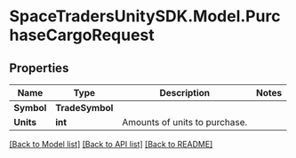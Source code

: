 # SpaceTradersUnitySDK.Model.PurchaseCargoRequest

## Properties

Name | Type | Description | Notes
------------ | ------------- | ------------- | -------------
**Symbol** | **TradeSymbol** |  | 
**Units** | **int** | Amounts of units to purchase. | 

[[Back to Model list]](../README.md#documentation-for-models) [[Back to API list]](../README.md#documentation-for-api-endpoints) [[Back to README]](../README.md)

